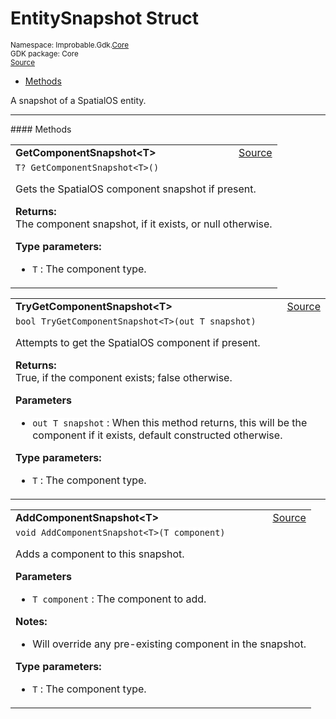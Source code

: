 
# EntitySnapshot Struct
<sup>
Namespace: Improbable.Gdk.<a href="{{urlRoot}}/api/core-index">Core</a><br/>
GDK package: Core<br/>
<a href="https://www.github.com/spatialos/gdk-for-unity/blob/15bb5eac/workers/unity/Packages/io.improbable.gdk.core/Utility/EntitySnapshot.cs/#L9">Source</a>
<style>
a code {
                    padding: 0em 0.25em!important;
}
code {
                    background-color: #ffffff!important;
}
</style>
</sup>
<nav id="pageToc" class="page-toc"><ul><li><a href="#methods">Methods</a>
</ul></nav>

</p>



<p>A snapshot of a SpatialOS entity. </p>













</p>
<hr style="width:100%; border-top-color:#d8d8d8" />
#### Methods


</p>




<table width="100%">
    <tr>
        <td style="border-right:none"><b>GetComponentSnapshot&lt;T&gt;</b></td>
        <td style="border-left:none; text-align:right"><a href="https://www.github.com/spatialos/gdk-for-unity/blob/15bb5eac/workers/unity/Packages/io.improbable.gdk.core/Utility/EntitySnapshot.cs/#L18">Source</a></td>
    </tr>
    <tr>
        <td colspan="2">
<code>T? GetComponentSnapshot&lt;T&gt;()</code></p>
Gets the SpatialOS component snapshot if present. 
</p><b>Returns:</b></br>The component snapshot, if it exists, or null otherwise.



</p>

<b>Type parameters:</b>

<ul>
<li><code>T</code> : The component type.</li>
</ul>



</td>
    </tr>
</table>


<table width="100%">
    <tr>
        <td style="border-right:none"><b>TryGetComponentSnapshot&lt;T&gt;</b></td>
        <td style="border-left:none; text-align:right"><a href="https://www.github.com/spatialos/gdk-for-unity/blob/15bb5eac/workers/unity/Packages/io.improbable.gdk.core/Utility/EntitySnapshot.cs/#L37">Source</a></td>
    </tr>
    <tr>
        <td colspan="2">
<code>bool TryGetComponentSnapshot&lt;T&gt;(out T snapshot)</code></p>
Attempts to get the SpatialOS component if present. 
</p><b>Returns:</b></br>True, if the component exists; false otherwise.

</p>

<b>Parameters</b>

<ul>
<li><code>out T snapshot</code> : When this method returns, this will be the component if it exists, default constructed otherwise. </li>
</ul>




</p>

<b>Type parameters:</b>

<ul>
<li><code>T</code> : The component type.</li>
</ul>



</td>
    </tr>
</table>


<table width="100%">
    <tr>
        <td style="border-right:none"><b>AddComponentSnapshot&lt;T&gt;</b></td>
        <td style="border-left:none; text-align:right"><a href="https://www.github.com/spatialos/gdk-for-unity/blob/15bb5eac/workers/unity/Packages/io.improbable.gdk.core/Utility/EntitySnapshot.cs/#L52">Source</a></td>
    </tr>
    <tr>
        <td colspan="2">
<code>void AddComponentSnapshot&lt;T&gt;(T component)</code></p>
Adds a component to this snapshot. 


</p>

<b>Parameters</b>

<ul>
<li><code>T component</code> : The component to add.</li>
</ul>



</p>

<b>Notes:</b>

<ul>
<li>Will override any pre-existing component in the snapshot. </li>
</ul>



</p>

<b>Type parameters:</b>

<ul>
<li><code>T</code> : The component type.</li>
</ul>



</td>
    </tr>
</table>





